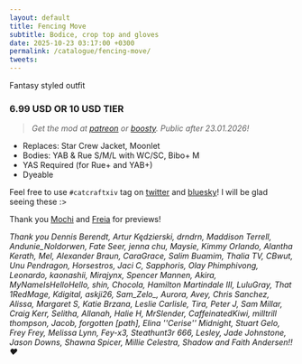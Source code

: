 ```yaml
---
layout: default
title: Fencing Move
subtitle: Bodice, crop top and gloves
date: 2025-10-23 03:17:00 +0300
permalink: /catalogue/fencing-move/
tweets:
---
```


Fantasy styled outfit

### 6.99 USD OR 10 USD TIER
> *Get the mod at [patreon] or [boosty]. Public after 23.01.2026!*

- Replaces: Star Crew Jacket, Moonlet
- Bodies: YAB & Rue S/M/L with WC/SC, Bibo+ M
- YAS Required (for Rue+ and YAB+)
- Dyeable

Feel free to use `#catcraftxiv` tag on [twitter] and [bluesky]! I will be glad seeing these :>

Thank you [Mochi] and [Freia] for previews! 

*Thank you Dennis Berendt, Artur Kędzierski, drndrn, Maddison Terrell, Andunie_Noldorwen, Fate Seer, jenna chu, Maysie, Kimmy Orlando, Alantha Kerath, Mel, Alexander Braun, CaraGrace, Salim Buamim, Thalia TV, CBwut, Unu Pendragon, Horsestros, Jaci C, Sapphoris, Olay Phimphivong, Leonardo, kaonashii, Mirajynx, Spencer Mannen, Akira, MyNameIsHelloHello, shin, Chocola, Hamilton Martindale III, LuluGray, That 1RedMage, Kdigital, askji26, Sam_Zelo_, Aurora, Avey, Chris Sanchez, Alissa, Margaret S, Katie Brzana, Leslie Carlisle, Tira, Peter J, Sam Millar, Craig Kerr, Selitha, Allanah, Halie H, MrSlender, CaffeinatedKiwi, milltrill thompson, Jacob, forgotten [path], Elina ''Cerise'' Midnight, Stuart Gelo, Frey Frey, Melissa Lynn, Fey-x3, Steathunt3r 666, Lesley, Jade Johnstone, Jason Downs, Shawna Spicer, Millie Celestra, Shadow and Faith Andersen!! ❤️*

[//]: # (Comments & links:)

[//]: # (Download links:)
[patreon]: https://www.patreon.com/posts/141839916?pr=true&forSale=true
[boosty]: https://boosty.to/miaumori/posts/5104b84c-554e-4ff8-a0e1-b2cf43dc3f43
[heliosphere]: /

[//]: # (Additional previews:)
[NSFW previews]: /

[//]: # (Links that same for all releases)
[//]: # (Lovely people <3)
[idis]: https://x.com/idisxiv
[Azzi]: https://x.com/AzziXiko
[Adra]: https://x.com/yourfav_vierelf
[haruhi]: https://x.com/haruhixiv
[Saki]: https://x.com/PhotosmithSaki
[Ellie]: https://x.com/Ellieffxiv
[Lehlei]: https://x.com/lehlei_xiv
[soju]: https://x.com/sewerskinky
[yunifer]: https://x.com/yunixiv
[Freia]: https://x.com/ForeverFreia
[Passion]: https://x.com/passiondarling
[Mochi]: https://x.com/honeybeexiv

[//]: # (Social profiles:)
[twitter]: https://x.com/hashtag/catcraftxiv
[bluesky]: https://bsky.app/hashtag/catcraftxiv